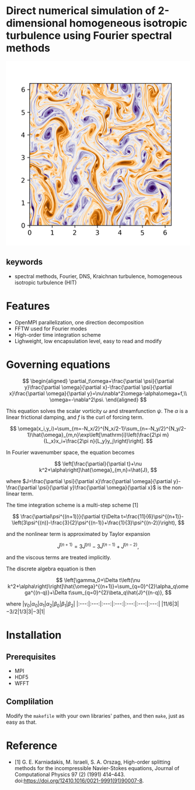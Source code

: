 # Direct numerical simulation of 2-dimensional homogeneous isotropic turbulence using Fourier spectral methods
![](shot-189.png "")

## keywords
- spectral methods, Fourier, DNS, Kraichnan turbulence, homogeneous isotropic turbulence (HIT)

# Features
- OpenMPI parallelization, one direction decomposition
- FFTW used for Fourier modes
- High-order time integration scheme
- Lighweight, low encapsulation level, easy to read and modify

# Governing equations

$$
\begin{aligned}
\partial_t\omega+\frac{\partial \psi}{\partial y}\frac{\partial \omega}{\partial x}-\frac{\partial \psi}{\partial x}\frac{\partial \omega}{\partial y}=\nu\nabla^2\omega-\alpha\omega+f,\\
\omega=-\nabla^2\psi.
\end{aligned}
$$

This equation solves the scalar vorticity $\omega$ and streamfunction $\psi$. The $\alpha$ is a linear frictional damping, and $f$ is the curl of forcing term.

<!-- The dimension of vorticity, streamfunction, and other parameters are listed in table. -->

<!-- |$\omega$|$\psi$|$\nu$|$\alpha$|$f$|
|:---:|:---:|:---:|:---:|:---:|
|$[T^{-1}]$|$[L^2T^{-1}]$|$[L^2T^{-1}]$|$[T^{-1}]$|$[T^{-2}]$| -->

<!-- The flow is confined in a cyclic box of side $L \times  L$. We expand the vorticty and streamfunction in Fourier series so that the equation becomes -->

$$
\omega(x_i,y_i)=\sum_{m=-N_x/2}^{N_x/2-1}\sum_{n=-N_y/2}^{N_y/2-1}\hat{\omega}_{m,n}\exp\left[\mathrm{i}\left(\frac{2\pi m}{L_x}x_i+\frac{2\pi n}{L_y}y_j\right)\right].
$$

<!-- We note

$$
k_x=\frac{2\pi m}{L_x},\,k_y=\frac{2\pi n}{L_y}.
$$ -->

In Fourier wavenumber space, the equation becomes

$$
\left[\frac{\partial}{\partial t}+\nu k^2+\alpha\right]\hat{\omega}_{m,n}=\hat{J},
$$

where $J=\frac{\partial \psi}{\partial x}\frac{\partial \omega}{\partial y}-\frac{\partial \psi}{\partial y}\frac{\partial \omega}{\partial x}$ is the non-linear term.

The time integration scheme is a multi-step scheme [1]

$$
\frac{\partial\psi^{(n+1)}}{\partial t}\Delta t=\frac{11}{6}\psi^{(n+1)}-\left(3\psi^{(n)}-\frac{3}{2}\psi^{(n-1)}+\frac{1}{3}\psi^{(n-2)}\right),
$$

and the nonlinear term is approximated by Taylor expansion

$$
\hat{J}^{(n+1)}=3\hat{J}^{(n)}-3\hat{J}^{(n-1)}+\hat{J}^{(n-2)},
$$

and the viscous terms are treated implicitly.


The discrete algebra equation is then

$$
\left[\gamma_0+\Delta t\left(\nu k^2+\alpha\right)\right]\hat{\omega}^{(n+1)}=\sum_{q=0}^{2}\alpha_q\omega^{(n-q)}+\Delta t\sum_{q=0}^{2}\beta_q\hat{J}^{(n-q)},
$$

where
|$\gamma_0$|$\alpha_0$|$\alpha_1$|$\alpha_2$|$\beta_0$|$\beta_1$|$\beta_2$|
|:---:|:---:|:---:|:---:|:---:|:---:|:---:|
|$11/6$|$3$|$-3/2$|$1/3$|$3$|$-3$|$1$|

# Installation
## Prerequisites
- MPI
- HDF5
- WFFT


## Complilation
Modify the `makefile` with your own libraries' pathes, and then `make`, just as easy as that.


# Reference
- [1] G. E. Karniadakis, M. Israeli, S. A. Orszag, High-order splitting methods for the incompressible Navier-Stokes equations, Journal of Computational Physics 97 (2) (1991) 414–443. doi:https://doi.org/12410.1016/0021-9991(91)90007-8.

